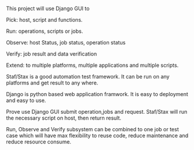 This project will use Django GUI to

Pick:  host, script and functions.

Run: operations, scripts or jobs.

Observe: host Status, job status, operation status

Verify: job result and data verification

Extend: to multiple platforms, multiple applications and multiple scripts.

Staf/Stax is a good automation test framework. It can be run on any platforms and get result to any where.

Django is python based web application framwork. It is easy to deployment and easy to use.

Prove use Django GUI submit operation,jobs and request. Staf/Stax will run the necessary script on host, then return result.

Run, Observe and Verify subsystem can be combined to one job or test case which will have max flexibility to reuse code, reduce maintenance and reduce resource consume.